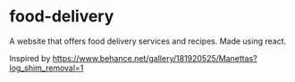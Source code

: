 # food-delivery
A website that offers food delivery services and recipes. Made using react. 

Inspired by https://www.behance.net/gallery/181920525/Manettas?log_shim_removal=1
